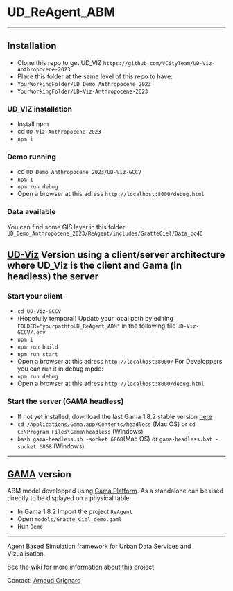 # UD_ReAgent_ABM


----------------------------------------------------------------------------------------------------------

## Installation
 - Clone this repo to get UD_VIZ ```https://github.com/VCityTeam/UD-Viz-Anthropocene-2023```
 - Place this folder at the same level of this repo to have:
  - ```YourWorkingFolder/UD_Demo_Anthropocene_2023```
  - ```YourWorkingFolder/UD-Viz-Anthropocene-2023```
  
### UD_VIZ installation 
- Install npm
- cd ```UD-Viz-Anthropocene-2023```
- ``` npm i ```

### Demo running
- cd ```UD_Demo_Anthropocene_2023/UD-Viz-GCCV```
- ``` npm i ```
- ```npm run debug```
- Open a browser at this adress ```http://localhost:8000/debug.html```


### Data available
You can find some GIS layer in this folder
 ```UD_Demo_Anthropocene_2023/ReAgent/includes/GratteCiel/Data_cc46```

## [UD-Viz](https://github.com/VCityTeam/UD-Viz) Version using a client/server architecture where UD_Viz is the client and Gama (in headless) the server



### Start your client

- ``` cd UD-Viz-GCCV ```
- (Hopefully temporal) Update your local path by editing ```FOLDER="yourpathtoUD_ReAgent_ABM"``` in the following file  ```UD-Viz-GCCV/.env```
- ``` npm i ```
- ```npm run build ```
- ```npm run start ```
- Open a browser at this adress ```http://localhost:8000/```
For Developpers you can run it in debug mpde:
- ```npm run debug```
- Open a browser at this adress ```http://localhost:8000/debug.html```

### Start the server (GAMA headless) 

- If not yet installed, download the last Gama 1.8.2 stable version [here](https://github.com/gama-platform/gama/releases/tag/1.8.2) 
- ``` cd /Applications/Gama.app/Contents/headless ``` (Mac OS) or ```cd C:\Program Files\Gama\headless``` (Windows)
- ``` bash gama-headless.sh -socket 6868 ```(Mac OS)   or ```gama-headless.bat -socket 6868``` (Windows)

----------------------------------------------------------------------------------------------------------
## [GAMA](https://gama-platform.org/) version
ABM model developped using [Gama Platform](https://gama-platform.org/). As a standalone can be used directly to be displayed on a physical table. 

- In Gama 1.8.2 Import the project ```ReAgent```
- Open ```models/Gratte_Ciel_demo.gaml```
- Run ```Demo```

----------------------------------------------------------------------------------------------------------
Agent Based Simulation framework for Urban Data Services and Vizualisation.

See the [wiki](https://github.com/VCityTeam/UD_ReAgent_ABM/wiki) for more information about this project

Contact: [Arnaud Grignard](https://github.com/agrignard) 
